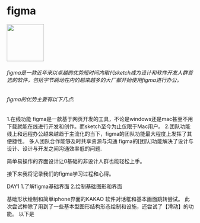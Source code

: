 # figma
<img src="https://user-images.githubusercontent.com/101777355/194769864-72d353e2-a329-4be4-82de-182d549ea3d3.png" width="100"/>

###### figma是一款近年来以卓越的优势短时间内取代sketch成为设计和软件开发人群首选的软件，包括字节跳动在内的越来越多的大厂都开始使用figma进行办公。
###### figma的优势主要有以下几点: 
1.在线功能 
figma是一款基于网页开发的工具，不论是windows还是mac甚至不用下载就能在线进行开发和创作。而sketch至今为止仅限于Mac用户。
2.团队功能
线上和远程办公越来越趋于主流化的当下，figma的团队功能最大程度上发挥了其便捷性。
多人团队合作能够及时共享资源与沟通
 figma的[团队]功能解决了设计与设计、设计与开发之间沟通效率低的问题. 
 
 简单易操作的界面设计让0基础的非设计人群也能轻松上手。 
 
 接下来我将记录我们的figma学习过程和心得。
 
 DAY1
 1.了解figma基础界面
 2.绘制基础图形和界面
 
 
 基础形状绘制和简单iphone界面的KAKAO 软件对话框和基本画面跳转尝试。 
 此次尝试种除了用到了一些基本型图形结构形态绘制和设施，还尝试了【滑动】的功能。 
 以下是
 
